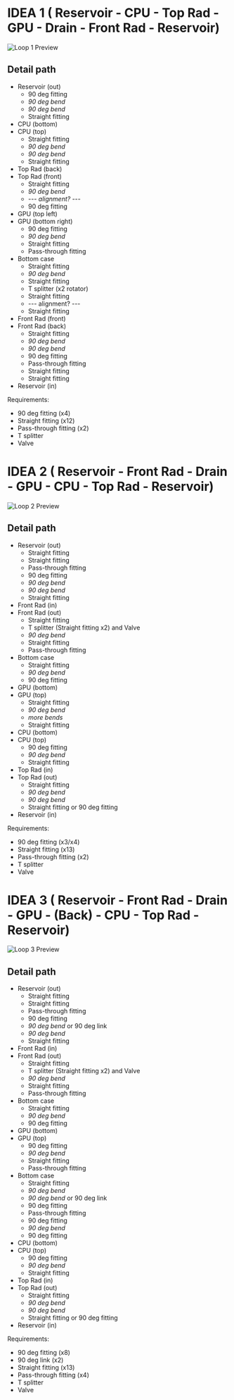 **IDEA 1** ( Reservoir - CPU - Top Rad - GPU - Drain - Front Rad - Reservoir)
=============================================================================

![Loop 1 Preview](assets/loop1.jpg)

Detail path
-------

- Reservoir (out)
    - 90 deg fitting
    - *90 deg bend*
    - *90 deg bend*
    - Straight fitting
- CPU (bottom)
- CPU (top)
    - Straight fitting
    - *90 deg bend*
    - *90 deg bend*
    - Straight fitting
- Top Rad (back)
- Top Rad (front)
    - Straight fitting
    - *90 deg bend*
    - --- *alignment?* --- 
    - 90 deg fitting
- GPU (top left)
- GPU (bottom right)
    - 90 deg fitting
    - *90 deg bend*
    - Straight fitting
    - Pass-through fitting
- Bottom case
    - Straight fitting
    - *90 deg bend* 
    - Straight fitting
    - T splitter (x2 rotator)
    - Straight fitting
    - --- alignment? ---
    - Straight fitting
- Front Rad (front)
- Front Rad (back)
    - Straight fitting
    - *90 deg bend*
    - *90 deg bend*
    - 90 deg fitting
    - Pass-through fitting
    - Straight fitting
    - Straight fitting
- Reservoir (in)


Requirements:

- 90 deg fitting (x4)
- Straight fitting (x12)
- Pass-through fitting (x2)
- T splitter
- Valve

**IDEA 2** ( Reservoir - Front Rad - Drain - GPU - CPU - Top Rad - Reservoir)
=============================================================================

![Loop 2 Preview](assets/loop2.jpg)

Detail path
-------

- Reservoir (out)
    - Straight fitting
    - Straight fitting
    - Pass-through fitting
    - 90 deg fitting
    - *90 deg bend*
    - *90 deg bend*
    - Straight fitting
- Front Rad (in)
- Front Rad (out)
    - Straight fitting
    - T splitter (Straight fitting x2) and Valve 
    - *90 deg bend*
    - Straight fitting
    - Pass-through fitting
- Bottom case
    - Straight fitting
    - *90 deg bend*
    - 90 deg fitting
- GPU (bottom)
- GPU (top)
    - Straight fitting
    - *90 deg bend*
    - *more bends*
    - Straight fitting
- CPU (bottom)
- CPU (top)
    - 90 deg fitting
    - *90 deg bend*
    - Straight fitting
- Top Rad (in)
- Top Rad (out)
    - Straight fitting
    - *90 deg bend*
    - *90 deg bend*
    - Straight fitting or 90 deg fitting
- Reservoir (in)

Requirements:

- 90 deg fitting (x3/x4)
- Straight fitting (x13)
- Pass-through fitting (x2)
- T splitter
- Valve

**IDEA 3** ( Reservoir - Front Rad - Drain - GPU - (Back) - CPU - Top Rad - Reservoir)
=============================================================================

![Loop 3 Preview](assets/loop3.jpg)

Detail path
-------

- Reservoir (out)
    - Straight fitting
    - Straight fitting
    - Pass-through fitting
    - 90 deg fitting
    - *90 deg bend* or 90 deg link
    - *90 deg bend*
    - Straight fitting
- Front Rad (in)
- Front Rad (out)
    - Straight fitting
    - T splitter (Straight fitting x2) and Valve 
    - *90 deg bend*
    - Straight fitting
    - Pass-through fitting
- Bottom case
    - Straight fitting
    - *90 deg bend*
    - 90 deg fitting
- GPU (bottom)
- GPU (top)
    - 90 deg fitting
    - *90 deg bend*
    - Straight fitting
    - Pass-through fitting
- Bottom case
    - Straight fitting
    - *90 deg bend*
    - *90 deg bend* or 90 deg link
    - 90 deg fitting
    - Pass-through fitting
    - 90 deg fitting
    - *90 deg bend*
    - 90 deg fitting
- CPU (bottom)
- CPU (top)
    - 90 deg fitting
    - *90 deg bend*
    - Straight fitting
- Top Rad (in)
- Top Rad (out)
    - Straight fitting
    - *90 deg bend*
    - *90 deg bend*
    - Straight fitting or 90 deg fitting
- Reservoir (in)

Requirements:

- 90 deg fitting (x8)
- 90 deg link (x2)
- Straight fitting (x13)
- Pass-through fitting (x4)
- T splitter
- Valve